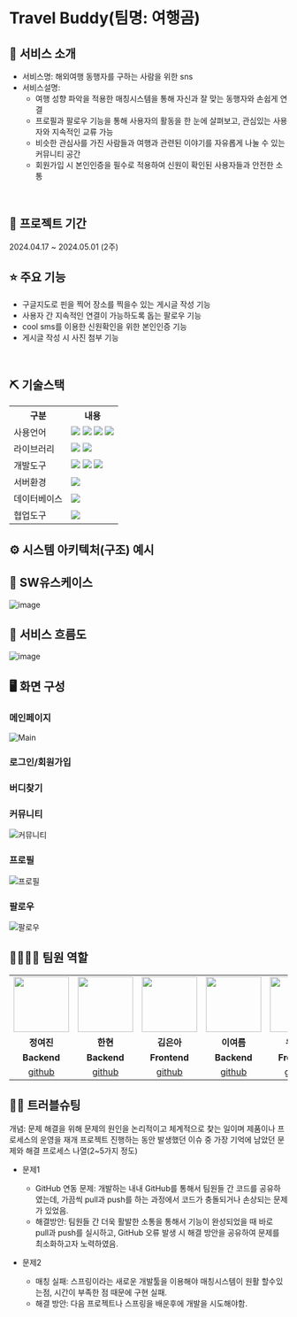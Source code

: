 # Travel Buddy(팀명: 여행곰)

## 👀 서비스 소개
* 서비스명: 해외여행 동행자를 구하는 사람을 위한 sns
* 서비스설명:
  - 여행 성향 파악을 적용한 매칭시스템을 통해 자신과 잘 맞는 동행자와 손쉽게 연결
  - 프로필과 팔로우 기능을 통해 사용자의 활동을 한 눈에 살펴보고, 관심있는 사용자와 지속적인 교류 가능
  - 비슷한 관심사를 가진 사람들과 여행과 관련된 이야기를 자유롭게 나눌 수 있는 커뮤니티 공간
  - 회원가입 시 본인인증을 필수로 적용하여 신원이 확인된 사용자들과 안전한 소통

<br>

## 📅 프로젝트 기간
2024.04.17 ~ 2024.05.01 (2주)
<br>

## ⭐ 주요 기능
* 구글지도로 핀을 찍어 장소를 찍을수 있는 게시글 작성 기능
* 사용자 간 지속적인 연결이 가능하도록 돕는 팔로우 기능
* cool sms를 이용한 신원확인을 위한 본인인증 기능
* 게시글 작성 시 사진 첨부 기능
  
<br>

## ⛏ 기술스택
<table>
    <tr>
        <th>구분</th>
        <th>내용</th>
    </tr>
    <tr>
        <td>사용언어</td>
        <td>
            <img src="https://img.shields.io/badge/HTML5-E34F26?style=for-the-badge&logo=html5&logoColor=white"/>
            <img src="https://img.shields.io/badge/CSS3-1572B6?style=for-the-badge&logo=css3&logoColor=white"/>
            <img src="https://img.shields.io/badge/JavaScript-F7DF1E?style=for-the-badge&logo=javascript&logoColor=black"/>
            <a href="https://www.python.org/"><img src="https://img.shields.io/badge/Python-3776AB?style=for-the-badge&logo=python&logoColor=white"/></a>
        </td>
    </tr>
    <tr>
        <td>라이브러리</td>
        <td>
            <a href="https://www.google.com/"><img src="https://img.shields.io/badge/Google-4285F4?style=for-the-badge&logo=google&logoColor=white"/></a>
            <a href="https://www.coolsms.co.kr/"><img src="https://img.shields.io/badge/CoolSMS-00C4B4?style=for-the-badge&logo=coolsms&logoColor=white"/></a>
        </td>
    </tr>
    <tr>
        <td>개발도구</td>
        <td>
            <img src="https://img.shields.io/badge/Eclipse-2C2255?style=for-the-badge&logo=eclipseide&logoColor=white"/>
            <a href="https://jupyter.org/"><img src="https://img.shields.io/badge/Jupyter-F37626?style=for-the-badge&logo=jupyter&logoColor=white"/></a>
            <img src="https://img.shields.io/badge/VSCode-007ACC?style=for-the-badge&logo=visualstudiocode&logoColor=white"/>
        </td>
    </tr>
    <tr>
        <td>서버환경</td>
        <td>
            <img src="https://img.shields.io/badge/Apache%20Tomcat-D22128?style=for-the-badge&logo=Apache%20Tomcat&logoColor=white"/>
        </td>
    </tr>
    <tr>
        <td>데이터베이스</td>
        <td>
            <img src="https://img.shields.io/badge/Oracle%2011g-F80000?style=for-the-badge&logo=Oracle&logoColor=white"/>
        </td>
    </tr>
    <tr>
        <td>협업도구</td>
        <td>
            <img src="https://img.shields.io/badge/GitHub-181717?style=for-the-badge&logo=GitHub&logoColor=white"/>
        </td>
    </tr>
</table>

## ⚙ 시스템 아키텍처(구조) 예시 

## 📌 SW유스케이스
![image](https://github.com/2024-SMHRD-IS-BigData-1/TravelBuddy2/assets/160591985/006f74da-1893-4345-b140-ca0988bbdf1a)



## 📌 서비스 흐름도
![image](https://github.com/2024-SMHRD-IS-BigData-1/TravelBuddy2/assets/160591985/b5a2bbd6-8147-4107-8578-3d32e11c6329)

## 🖥 화면 구성

### 메인페이지
![Main](https://github.com/2024-SMHRD-IS-BigData-1/TravelBuddy2/assets/160591985/5f4ccf45-df94-44a5-b127-20382727d90c)

### 로그인/회원가입

### 버디찾기

### 커뮤니티
![커뮤니티](https://github.com/2024-SMHRD-IS-BigData-1/TravelBuddy2/assets/160591985/d2e87dc9-07af-47c6-9ceb-a7fc6778753d)

### 프로필 
![프로필](https://github.com/2024-SMHRD-IS-BigData-1/TravelBuddy2/assets/160591985/77171ffa-420b-4b27-9646-19642218a8fd)

### 팔로우
![팔로우](https://github.com/2024-SMHRD-IS-BigData-1/TravelBuddy2/assets/160591985/e61db84a-4744-4b82-ac6f-1baa924bfad6)

## 👨‍👩‍👦‍👦 팀원 역할
<table>
  <tr>
    <td align="center"><img src="https://i.pinimg.com/originals/86/27/84/86278419c8a08407d640ea7432d68f9f.png" width="100" height="100"/></td>
    <td align="center"><img src="https://item.kakaocdn.net/do/9ac8ba2dd82efb5cad54d5c7451167a14022de826f725e10df604bf1b9725cfd" width="100" height="100"/></td>
    <td align="center"><img src="https://mblogthumb-phinf.pstatic.net/20160127_177/krazymouse_1453865104404DjQIi_PNG/%C4%AB%C4%AB%BF%C0%C7%C1%B7%BB%C1%EE_%B6%F3%C0%CC%BE%F0.png?type=w2" width="100" height="100"/></td>
    <td align="center"><img src="https://encrypted-tbn0.gstatic.com/images?q=tbn:ANd9GcTOhkg548k9LSSggIHPZ9W4weo-zhpftkJFNO-ePIr_uA&s" width="100" height="100"/></td>
    <td align="center"><img src="https://item.kakaocdn.net/do/30cef086c8778d80e1487385bd5efe7b2df16ed7012359e344d47930e49e9310" width="100" height="100"/></td>
    
   
  </tr>
  <tr>
    <td align="center"><strong>정여진</strong></td>
    <td align="center"><strong>한현</strong></td>
    <td align="center"><strong>김은아</strong></td>
    <td align="center"><strong>이여름</strong></td>
    <td align="center"><strong>유현수</strong></td>
  </tr>
  <tr>
    <td align="center"><b>Backend</b></td>
    <td align="center"><b>Backend</b></td>
    <td align="center"><b>Frontend</b></td>
    <td align="center"><b>Backend</b></td>
    <td align="center"><b>Frontend</b></td>
  </tr>
  <tr>
    <td align="center"><a href="https://github.com/kzy282" target='_blank'>github</a></td>
    <td align="center"><a href="https://github.com/jojo12425" target='_blank'>github</a></td>
    <td align="center"><a href="https://github.com/DMSDK94" target='_blank'>github</a></td>
    <td align="center"><a href="https://github.com/Kayadadu" target='_blank'>github</a></td>
    <td align="center"><a href="https://github.com/EasyPeasy0" target='_blank'>github</a></td>
  </tr>
</table>

## 🤾‍♂️ 트러블슈팅
개념: 문제 해결을 위해 문제의 원인을 논리적이고 체계적으로 찾는 일이며 제품이나 프로세스의 운영을 재개
프로젝트 진행하는 동안 발생했던 이슈 중 가장 기억에 남았던 문제와 해결 프로세스 나열(2~5가지 정도)
  
* 문제1<br>
  - GitHub 연동 문제: 개발하는 내내 GitHub를 통해서 팀원들 간 코드를 공유하였는데, 가끔씩 pull과 push를 하는 과정에서 코드가 충돌되거나 손상되는 문제가 있었음. <br>
  - 해결방안: 팀원들 간 더욱 활발한 소통을 통해서 기능이 완성되었을 때 바로 pull과 push를 실시하고, GitHub 오류 발생 시 해결 방안을 공유하여 문제를 최소화하고자 노력하였음.
 
* 문제2<br>
  - 매칭 실패: 스프링이라는 새로운 개발툴을 이용해야 매칭시스템이 원활 할수있는점, 시간이 부족한 점 때문에 구현 실패.<br>
  - 해결 방안: 다음 프로젝트나 스프링을 배운후에 개발을 시도해야함.

